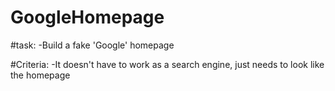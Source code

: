# GoogleHomepage

#task:
-Build a fake 'Google' homepage

#Criteria:
-It doesn't have to work as a search engine, just needs to look like the homepage
 

